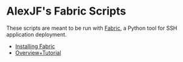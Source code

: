 # AlexJF's Fabric Scripts

These scripts are meant to be run with [Fabric](fabfile.org), a Python tool 
for SSH application deployment.

* [Installing Fabric](http://docs.fabfile.org/en/1.8/#installation)
* [Overview+Tutorial](http://docs.fabfile.org/en/1.8/tutorial.html)
